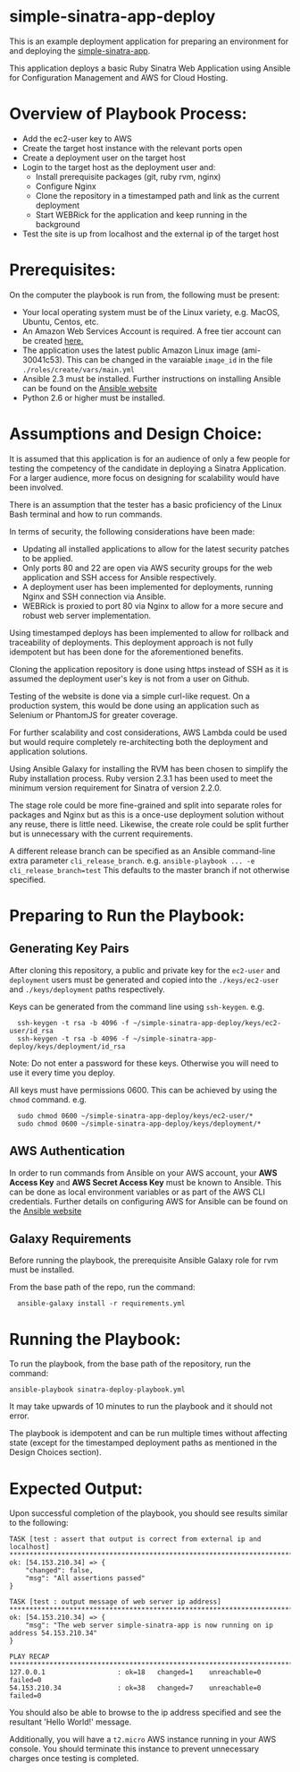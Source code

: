# simple-sinatra-app-deploy

This is an example deployment application for preparing an environment for and deploying the [simple-sinatra-app](https://github.com/rea-cruitment/simple-sinatra-app).

This application deploys a basic Ruby Sinatra Web Application using Ansible for Configuration Management and AWS for Cloud Hosting.

# Overview of Playbook Process:

 - Add the ec2-user key to AWS
 - Create the target host instance with the relevant ports open
 - Create a deployment user on the target host
 - Login to the target host as the deployment user and:
   - Install prerequisite packages (git, ruby rvm, nginx)
   - Configure Nginx
   - Clone the repository in a timestamped path and link as the current deployment
   - Start WEBRick for the application and keep running in the background
 - Test the site is up from localhost and the external ip of the target host

# Prerequisites:

On the computer the playbook is run from, the following must be present:

  - Your local operating system must be of the Linux variety, e.g. MacOS, Ubuntu, Centos, etc.
  - An Amazon Web Services Account is required. A free tier account can be created [here.](https://aws.amazon.com/free/)
  - The application uses the latest public Amazon Linux image (ami-30041c53). This can be changed in the varaiable `image_id` in the file `./roles/create/vars/main.yml`
  - Ansible 2.3 must be installed. Further instructions on installing Ansible can be found on the [Ansible website](http://docs.ansible.com/ansible/latest/intro_installation.html)
  - Python 2.6 or higher must be installed.

# Assumptions and Design Choice:

It is assumed that this application is for an audience of only a few people for testing the competency of the candidate in deploying a Sinatra Application.
For a larger audience, more focus on designing for scalability would have been involved.

There is an assumption that the tester has a basic proficiency of the Linux Bash terminal and how to run commands.

In terms of security, the following considerations have been made:
  - Updating all installed applications to allow for the latest security patches to be applied.
  - Only ports 80 and 22 are open via AWS security groups for the web application and SSH access for Ansible respectively.
  - A deployment user has been implemented for deployments, running Nginx and SSH connection via Ansible.
  - WEBRick is proxied to port 80 via Nginx to allow for a more secure and robust web server implementation.

Using timestamped deploys has been implemented to allow for rollback and traceability of deployments.
This deployment approach is not fully idempotent but has been done for the aforementioned benefits.

Cloning the application repository is done using https instead of SSH as it is assumed the deployment user's key is not from a user on Github.

Testing of the website is done via a simple curl-like request. On a production system, this would be done using an application such as Selenium or PhantomJS for greater coverage.

For further scalability and cost considerations, AWS Lambda could be used but would require completely re-architecting both the deployment and application solutions.

Using Ansible Galaxy for installing the RVM has been chosen to simplify the Ruby installation process. Ruby version 2.3.1 has been used to meet the minimum version requirement for Sinatra of version 2.2.0.

The stage role could be more fine-grained and split into separate roles for packages and Nginx but as this is a once-use deployment solution without any reuse, there is little need. Likewise, the create role could be split further but is unnecessary with the current requirements.

A different release branch can be specified as an Ansible command-line extra parameter `cli_release_branch`. e.g. `ansible-playbook ... -e cli_release_branch=test` This defaults to the master branch if not otherwise specified.

# Preparing to Run the Playbook:

## Generating Key Pairs

After cloning this repository, a public and private key for the `ec2-user` and `deployment` users must be generated and copied into the `./keys/ec2-user`
and `./keys/deployment` paths respectively.

Keys can be generated from the command line using `ssh-keygen`. e.g.

```
  ssh-keygen -t rsa -b 4096 -f ~/simple-sinatra-app-deploy/keys/ec2-user/id_rsa
  ssh-keygen -t rsa -b 4096 -f ~/simple-sinatra-app-deploy/keys/deployment/id_rsa
```

Note: Do not enter a password for these keys. Otherwise you will need to use it every time you deploy.

All keys must have permissions 0600. This can be achieved by using the `chmod` command. e.g.

```
  sudo chmod 0600 ~/simple-sinatra-app-deploy/keys/ec2-user/*
  sudo chmod 0600 ~/simple-sinatra-app-deploy/keys/deployment/*
```

## AWS Authentication

In order to run commands from Ansible on your AWS account, your **AWS Access Key** and **AWS Secret Access Key** must be known to Ansible.
This can be done as local environment variables or as part of the AWS CLI credentials.
Further details on configuring AWS for Ansible can be found on the [Ansible website](http://docs.ansible.com/ansible/latest/guide_aws.html)

## Galaxy Requirements

Before running the playbook, the prerequisite Ansible Galaxy role for rvm must be installed.

From the base path of the repo, run the command:
```
  ansible-galaxy install -r requirements.yml
```

# Running the Playbook:

To run the playbook, from the base path of the repository, run the command:

```
ansible-playbook sinatra-deploy-playbook.yml
```

It may take upwards of 10 minutes to run the playbook and it should not error.

The playbook is idempotent and can be run multiple times without affecting state (except for the timestamped deployment paths as mentioned in the Design Choices section).

# Expected Output:

Upon successful completion of the playbook, you should see results similar to the following:

```
TASK [test : assert that output is correct from external ip and localhost] *******************************************************************************************************************************************************************
ok: [54.153.210.34] => {
    "changed": false,
    "msg": "All assertions passed"
}

TASK [test : output message of web server ip address] ****************************************************************************************************************************************************************************************
ok: [54.153.210.34] => {
    "msg": "The web server simple-sinatra-app is now running on ip address 54.153.210.34"
}

PLAY RECAP ***********************************************************************************************************************************************************************************************************************************
127.0.0.1                  : ok=18   changed=1    unreachable=0    failed=0
54.153.210.34              : ok=38   changed=7    unreachable=0    failed=0
```

You should also be able to browse to the ip address specified and see the resultant 'Hello World!' message.

Additionally, you will have a `t2.micro` AWS instance running in your AWS console.
You should terminate this instance to prevent unnecessary charges once testing is completed.
